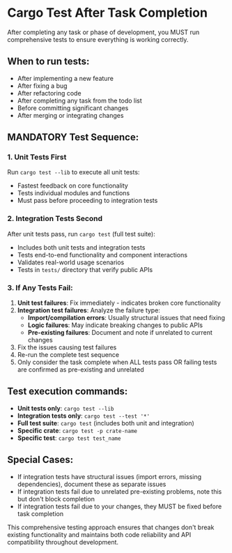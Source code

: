 # Cargo Test After Task Completion

After completing any task or phase of development, you MUST run comprehensive tests to ensure everything is working correctly.

## When to run tests:
- After implementing a new feature
- After fixing a bug
- After refactoring code
- After completing any task from the todo list
- Before committing significant changes
- After merging or integrating changes

## MANDATORY Test Sequence:

### 1. Unit Tests First
Run `cargo test --lib` to execute all unit tests:
- Fastest feedback on core functionality
- Tests individual modules and functions
- Must pass before proceeding to integration tests

### 2. Integration Tests Second
After unit tests pass, run `cargo test` (full test suite):
- Includes both unit tests and integration tests
- Tests end-to-end functionality and component interactions
- Validates real-world usage scenarios
- Tests in `tests/` directory that verify public APIs

### 3. If Any Tests Fail:
1. **Unit test failures**: Fix immediately - indicates broken core functionality
2. **Integration test failures**: Analyze the failure type:
   - **Import/compilation errors**: Usually structural issues that need fixing
   - **Logic failures**: May indicate breaking changes to public APIs
   - **Pre-existing failures**: Document and note if unrelated to current changes
3. Fix the issues causing test failures
4. Re-run the complete test sequence
5. Only consider the task complete when ALL tests pass OR failing tests are confirmed as pre-existing and unrelated

## Test execution commands:
- **Unit tests only**: `cargo test --lib`
- **Integration tests only**: `cargo test --test '*'`
- **Full test suite**: `cargo test` (includes both unit and integration)
- **Specific crate**: `cargo test -p crate-name`
- **Specific test**: `cargo test test_name`

## Special Cases:
- If integration tests have structural issues (import errors, missing dependencies), document these as separate issues
- If integration tests fail due to unrelated pre-existing problems, note this but don't block completion
- If integration tests fail due to your changes, they MUST be fixed before task completion

This comprehensive testing approach ensures that changes don't break existing functionality and maintains both code reliability and API compatibility throughout development.